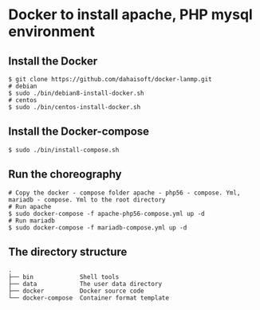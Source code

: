 # Docker to install apache, PHP mysql environment

## Install the Docker
```
$ git clone https://github.com/dahaisoft/docker-lanmp.git
# debian
$ sudo ./bin/debian8-install-docker.sh
# centos
$ sudo ./bin/centos-install-docker.sh
```

## Install the Docker-compose
```
$ sudo ./bin/install-compose.sh
```

## Run the choreography
```
# Copy the docker - compose folder apache - php56 - compose. Yml, mariadb - compose. Yml to the root directory
# Run apache
$ sudo docker-compose -f apache-php56-compose.yml up -d
# Run mariadb
$ sudo docker-compose -f mariadb-compose.yml up -d
```

## The directory structure
```
.
├── bin             Shell tools
├── data            The user data directory
├── docker          Docker source code
└── docker-compose  Container format template
```
